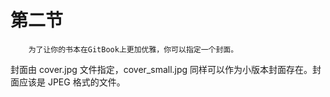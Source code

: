 # 第二节

        为了让你的书本在GitBook上更加优雅，你可以指定一个封面。

封面由 cover.jpg 文件指定，cover_small.jpg 同样可以作为小版本封面存在。封面应该是 JPEG 格式的文件。
